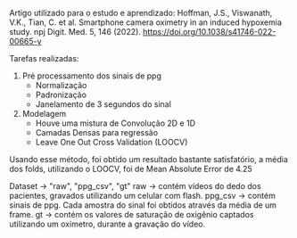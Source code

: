 Artigo utilizado para o estudo e aprendizado:
Hoffman, J.S., Viswanath, V.K., Tian, C. et al. Smartphone camera oximetry in an induced hypoxemia study. npj Digit. Med. 5, 146 (2022). https://doi.org/10.1038/s41746-022-00665-y

Tarefas realizadas: 
1) Pré processamento dos sinais de ppg
    - Normalização
    - Padronização
    - Janelamento de 3 segundos do sinal
2) Modelagem
    - Houve uma mistura de Convolução 2D e 1D
    - Camadas Densas para regressão
    - Leave One Out Cross Validation (LOOCV)

Usando esse método, foi obtido um resultado bastante satisfatório, a média dos folds, utilizando o LOOCV, foi de Mean Absolute Error de 4.25 

Dataset -> "raw", "ppg_csv", "gt" 
raw -> contém vídeos do dedo dos pacientes, gravados utilizando um celular com flash.
ppg_csv -> contém sinais de ppg. Cada amostra do sinal foi obtidos através da média de um frame.
gt -> contém os valores de saturação de oxigênio captados utilizando um oxímetro, durante a gravação do vídeo.

